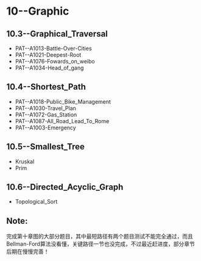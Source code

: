 #	10--Graphic

##	10.3--Graphical_Traversal

*	PAT--A1013-Battle-Over-Cities
*	PAT--A1021-Deepest-Root
*	PAT--A1076-Fowards_on_weibo
*	PAT--A1034-Head_of_gang

##	10.4--Shortest_Path

*	PAT--A1018-Public_Bike_Management
*	PAT--A1030-Travel_Plan
*	PAT--A1072-Gas_Station
*	PAT--A1087-All_Road_Lead_To_Rome
*	PAT--A1003-Emergency

##	10.5--Smallest_Tree

*	Kruskal
*	Prim

##	10.6--Directed_Acyclic_Graph

*	Topological_Sort

## Note:

完成第十章图的大部分题目，其中最短路径有两个题目测试不能完全通过，而且Bellman-Ford算法没看懂，关键路径一节也没完成，不过最近赶进度，部分章节后期在慢慢完善！